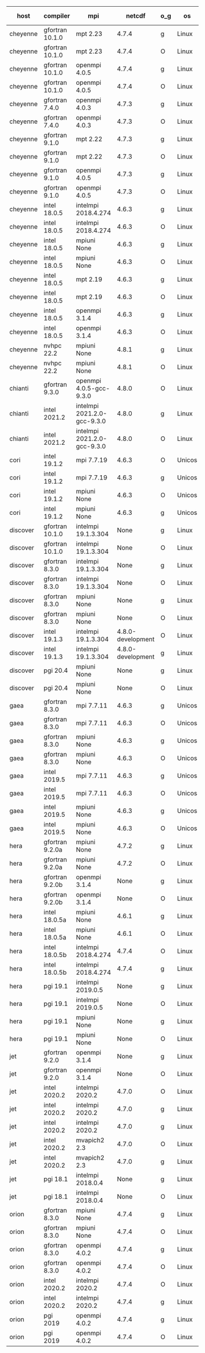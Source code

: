 

| host     | compiler                              | mpi                      | netcdf        | o_g        | os       | build       | u_pass          | u_fail          | s_pass            | s_fail            | e_pass             | e_fail             | nuopc_pass       | nuopc_fail       | artifacts link          |
|----------|---------------------------------------|--------------------------|---------------|------------|----------|-------------|-----------------|-----------------|-------------------|-------------------|--------------------|--------------------|------------------|------------------|-------------------------|
| cheyenne | gfortran 10.1.0 | mpt 2.23  | 4.7.4  | g | Linux | PASS | 13870 | 0 | 49 | 0 | 80 | 0 | 52 | 0 | <a href="https://github.com/esmf-org/esmf-test-artifacts/tree/3789b6f5625a087b2d974965979842b8aeeefea3/develop/gfortran/10.1.0/g/mpt/2.23" target="_blank">3789b6f</a> | 
| cheyenne | gfortran 10.1.0 | mpt 2.23  | 4.7.4  | O | Linux | PASS | 13870 | 0 | 49 | 0 | 80 | 0 | 52 | 0 | <a href="https://github.com/esmf-org/esmf-test-artifacts/tree/92e9025b70170eee13b1286f6e829f35865c5864/develop/gfortran/10.1.0/O/mpt/2.23" target="_blank">92e9025</a> | 
| cheyenne | gfortran 10.1.0 | openmpi 4.0.5  | 4.7.4  | g | Linux | PASS | 13870 | 0 | 49 | 0 | 80 | 0 | 52 | 0 | <a href="https://github.com/esmf-org/esmf-test-artifacts/tree/28404969856b448815b9b128c70cf0ec4962c49b/develop/gfortran/10.1.0/g/openmpi/4.0.5" target="_blank">2840496</a> | 
| cheyenne | gfortran 10.1.0 | openmpi 4.0.5  | 4.7.4  | O | Linux | PASS | 13870 | 0 | 49 | 0 | 80 | 0 | 52 | 0 | <a href="https://github.com/esmf-org/esmf-test-artifacts/tree/10c0659a91fe68d780937a50027d0992189d13cc/develop/gfortran/10.1.0/O/openmpi/4.0.5" target="_blank">10c0659</a> | 
| cheyenne | gfortran 7.4.0 | openmpi 4.0.3  | 4.7.3  | g | Linux | PASS | 13870 | 0 | 49 | 0 | 80 | 0 | 50 | 2 | <a href="https://github.com/esmf-org/esmf-test-artifacts/tree/502708bd407ced2f7760f92446ba7e58894f08d6/develop/gfortran/7.4.0/g/openmpi/4.0.3" target="_blank">502708b</a> | 
| cheyenne | gfortran 7.4.0 | openmpi 4.0.3  | 4.7.3  | O | Linux | PASS | 13870 | 0 | 49 | 0 | 80 | 0 | 50 | 2 | <a href="https://github.com/esmf-org/esmf-test-artifacts/tree/b51d98da24154fdfc518622b83d1859d34dd86e8/develop/gfortran/7.4.0/O/openmpi/4.0.3" target="_blank">b51d98d</a> | 
| cheyenne | gfortran 9.1.0 | mpt 2.22  | 4.7.3  | g | Linux | PASS | 13870 | 0 | 49 | 0 | 80 | 0 | 50 | 2 | <a href="https://github.com/esmf-org/esmf-test-artifacts/tree/17cc6f5a880c3713b8d85f0ee372180fd60750e5/develop/gfortran/9.1.0/g/mpt/2.22" target="_blank">17cc6f5</a> | 
| cheyenne | gfortran 9.1.0 | mpt 2.22  | 4.7.3  | O | Linux | PASS | 13870 | 0 | 49 | 0 | 80 | 0 | 50 | 2 | <a href="https://github.com/esmf-org/esmf-test-artifacts/tree/de7ff1f8c93b215bd54cb607563cb64fc114bd29/develop/gfortran/9.1.0/O/mpt/2.22" target="_blank">de7ff1f</a> | 
| cheyenne | gfortran 9.1.0 | openmpi 4.0.5  | 4.7.3  | g | Linux | PASS | 13870 | 0 | 49 | 0 | 80 | 0 | 50 | 2 | <a href="https://github.com/esmf-org/esmf-test-artifacts/tree/a1dc98cb89835298d2a90023aab495291a8f6c4c/develop/gfortran/9.1.0/g/openmpi/4.0.5" target="_blank">a1dc98c</a> | 
| cheyenne | gfortran 9.1.0 | openmpi 4.0.5  | 4.7.3  | O | Linux | PASS | 13870 | 0 | 49 | 0 | 80 | 0 | 50 | 2 | <a href="https://github.com/esmf-org/esmf-test-artifacts/tree/af04687a1187f393c1e50e5558ba4f3d14fa4335/develop/gfortran/9.1.0/O/openmpi/4.0.5" target="_blank">af04687</a> | 
| cheyenne | intel 18.0.5 | intelmpi 2018.4.274  | 4.6.3  | g | Linux | PASS | None | None | None | None | None | None | None | None | <a href="https://github.com/esmf-org/esmf-test-artifacts/tree/c5957f4f2558de942347d8c3f1916ebd126fc5cc/develop/intel/18.0.5/g/intelmpi/2018.4.274" target="_blank">c5957f4</a> | 
| cheyenne | intel 18.0.5 | intelmpi 2018.4.274  | 4.6.3  | O | Linux | PASS | None | None | None | None | None | None | None | None | <a href="https://github.com/esmf-org/esmf-test-artifacts/tree/a09cbabdee1d621a5add4556a7177ea742a9e483/develop/intel/18.0.5/O/intelmpi/2018.4.274" target="_blank">a09cbab</a> | 
| cheyenne | intel 18.0.5 | mpiuni None  | 4.6.3  | g | Linux | PASS | 12314 | 0 | 8 | 0 | 43 | 0 | None | None | <a href="https://github.com/esmf-org/esmf-test-artifacts/tree/11e57aefc7d565d5fe90d949eb8e74ab59718962/develop/intel/18.0.5/g/mpiuni/None" target="_blank">11e57ae</a> | 
| cheyenne | intel 18.0.5 | mpiuni None  | 4.6.3  | O | Linux | PASS | 12314 | 0 | 8 | 0 | 43 | 0 | None | None | <a href="https://github.com/esmf-org/esmf-test-artifacts/tree/7730f2aa23e3d3df14dfc21fa2be2d15e2afd266/develop/intel/18.0.5/O/mpiuni/None" target="_blank">7730f2a</a> | 
| cheyenne | intel 18.0.5 | mpt 2.19  | 4.6.3  | g | Linux | PASS | 13870 | 0 | 49 | 0 | 80 | 0 | 50 | 2 | <a href="https://github.com/esmf-org/esmf-test-artifacts/tree/dca981e6ee514858493b4f47f6b9def2b133101d/develop/intel/18.0.5/g/mpt/2.19" target="_blank">dca981e</a> | 
| cheyenne | intel 18.0.5 | mpt 2.19  | 4.6.3  | O | Linux | PASS | 13870 | 0 | 49 | 0 | 80 | 0 | 50 | 2 | <a href="https://github.com/esmf-org/esmf-test-artifacts/tree/89d02f6ecc5651559b4a62fa41fb492a2f3990f2/develop/intel/18.0.5/O/mpt/2.19" target="_blank">89d02f6</a> | 
| cheyenne | intel 18.0.5 | openmpi 3.1.4  | 4.6.3  | g | Linux | PASS | 13870 | 0 | 49 | 0 | 80 | 0 | 50 | 2 | <a href="https://github.com/esmf-org/esmf-test-artifacts/tree/4eaf3b8214840ec1c682111f39f0a91365b991fa/develop/intel/18.0.5/g/openmpi/3.1.4" target="_blank">4eaf3b8</a> | 
| cheyenne | intel 18.0.5 | openmpi 3.1.4  | 4.6.3  | O | Linux | PASS | 13870 | 0 | 49 | 0 | 80 | 0 | 50 | 2 | <a href="https://github.com/esmf-org/esmf-test-artifacts/tree/a8277c788aefbe83a9489e49e1911fd255a8afa6/develop/intel/18.0.5/O/openmpi/3.1.4" target="_blank">a8277c7</a> | 
| cheyenne | nvhpc 22.2 | mpiuni None  | 4.8.1  | g | Linux | PASS | None | None | None | None | None | None | None | None | <a href="https://github.com/esmf-org/esmf-test-artifacts/tree/e8e6f7281b4e5a07162c5c164d4fb21e76688de7/develop/nvhpc/22.2/g/mpiuni/None" target="_blank">e8e6f72</a> | 
| cheyenne | nvhpc 22.2 | mpiuni None  | 4.8.1  | O | Linux | PASS | None | None | None | None | None | None | None | None | <a href="https://github.com/esmf-org/esmf-test-artifacts/tree/e7635986ad2ab02240341e2d4ae74156d90821c9/develop/nvhpc/22.2/O/mpiuni/None" target="_blank">e763598</a> | 
| chianti | gfortran 9.3.0 | openmpi 4.0.5-gcc-9.3.0  | 4.8.0  | O | Linux | PASS | None | None | None | None | None | None | None | None | <a href="https://github.com/esmf-org/esmf-test-artifacts/tree/e9e64ce590e6ab3d9ad2e0a2c98d01316a81a5ac/develop/gfortran/9.3.0/O/openmpi/4.0.5-gcc-9.3.0" target="_blank">e9e64ce</a> | 
| chianti | intel 2021.2 | intelmpi 2021.2.0-gcc-9.3.0  | 4.8.0  | g | Linux | PASS | 13870 | 0 | 49 | 0 | 80 | 0 | 52 | 0 | <a href="https://github.com/esmf-org/esmf-test-artifacts/tree/efa02a8bf1461ec333375fe86d11d1727926cbf5/develop/intel/2021.2/g/intelmpi/2021.2.0-gcc-9.3.0" target="_blank">efa02a8</a> | 
| chianti | intel 2021.2 | intelmpi 2021.2.0-gcc-9.3.0  | 4.8.0  | O | Linux | PASS | 13870 | 0 | 49 | 0 | 80 | 0 | 52 | 0 | <a href="https://github.com/esmf-org/esmf-test-artifacts/tree/95c6114f6a9749f68250a794c1dafd9fd7d59b26/develop/intel/2021.2/O/intelmpi/2021.2.0-gcc-9.3.0" target="_blank">95c6114</a> | 
| cori | intel 19.1.2 | mpi 7.7.19  | 4.6.3  | O | Unicos | PASS | None | None | None | None | None | None | None | None | <a href="https://github.com/esmf-org/esmf-test-artifacts/tree/e0d6aecf646065b51f7cb89e4d1c078fa5340a8c/develop/intel/19.1.2/O/mpi/7.7.19" target="_blank">e0d6aec</a> | 
| cori | intel 19.1.2 | mpi 7.7.19  | 4.6.3  | g | Unicos | PASS | None | None | None | None | None | None | None | None | <a href="https://github.com/esmf-org/esmf-test-artifacts/tree/5cd873b42a6cd0a8efef864ade336a1aeecf8cda/develop/intel/19.1.2/g/mpi/7.7.19" target="_blank">5cd873b</a> | 
| cori | intel 19.1.2 | mpiuni None  | 4.6.3  | O | Unicos | PASS | None | None | None | None | None | None | None | None | <a href="https://github.com/esmf-org/esmf-test-artifacts/tree/8ec259697369b96220dbcea02753356529c687c8/develop/intel/19.1.2/O/mpiuni/None" target="_blank">8ec2596</a> | 
| cori | intel 19.1.2 | mpiuni None  | 4.6.3  | g | Unicos | PASS | None | None | None | None | None | None | None | None | <a href="https://github.com/esmf-org/esmf-test-artifacts/tree/3b4ae4455a1166ea615dd9906903eebb3788cdc3/develop/intel/19.1.2/g/mpiuni/None" target="_blank">3b4ae44</a> | 
| discover | gfortran 10.1.0 | intelmpi 19.1.3.304  | None  | g | Linux | PASS | 13855 | 15 | 49 | 0 | 80 | 0 | 52 | 0 | <a href="https://github.com/esmf-org/esmf-test-artifacts/tree/2cef0150f1b9f09c8e2f95e13d491ee7d08894f7/develop/gfortran/10.1.0/g/intelmpi/19.1.3.304" target="_blank">2cef015</a> | 
| discover | gfortran 10.1.0 | intelmpi 19.1.3.304  | None  | O | Linux | PASS | 13855 | 15 | 49 | 0 | 80 | 0 | 52 | 0 | <a href="https://github.com/esmf-org/esmf-test-artifacts/tree/e42ecc4ab1b89959a748802affdb40586b2fbd7f/develop/gfortran/10.1.0/O/intelmpi/19.1.3.304" target="_blank">e42ecc4</a> | 
| discover | gfortran 8.3.0 | intelmpi 19.1.3.304  | None  | g | Linux | PASS | 13855 | 15 | 49 | 0 | 80 | 0 | 52 | 0 | <a href="https://github.com/esmf-org/esmf-test-artifacts/tree/c6ae6b9b9c615e8626ad3d1f4f0dbbe8a1f82912/develop/gfortran/8.3.0/g/intelmpi/19.1.3.304" target="_blank">c6ae6b9</a> | 
| discover | gfortran 8.3.0 | intelmpi 19.1.3.304  | None  | O | Linux | PASS | 13855 | 15 | 49 | 0 | 80 | 0 | 52 | 0 | <a href="https://github.com/esmf-org/esmf-test-artifacts/tree/2159fa3446de437633ace37d4822994686c0ce00/develop/gfortran/8.3.0/O/intelmpi/19.1.3.304" target="_blank">2159fa3</a> | 
| discover | gfortran 8.3.0 | mpiuni None  | None  | g | Linux | PASS | 12314 | 0 | 8 | 0 | 43 | 0 | None | None | <a href="https://github.com/esmf-org/esmf-test-artifacts/tree/7e09e6f57563a4f20c71fada766d7302ffd040fb/develop/gfortran/8.3.0/g/mpiuni/None" target="_blank">7e09e6f</a> | 
| discover | gfortran 8.3.0 | mpiuni None  | None  | O | Linux | PASS | 12314 | 0 | 8 | 0 | 43 | 0 | None | None | <a href="https://github.com/esmf-org/esmf-test-artifacts/tree/169e92f2cce4a7a5f6b3dc5220e232d8716d98af/develop/gfortran/8.3.0/O/mpiuni/None" target="_blank">169e92f</a> | 
| discover | intel 19.1.3 | intelmpi 19.1.3.304  | 4.8.0-development  | O | Linux | PASS | 13870 | 0 | 49 | 0 | 80 | 0 | 52 | 0 | <a href="https://github.com/esmf-org/esmf-test-artifacts/tree/50fe4f3667938753d838b8ac32991d65bb7ce40a/develop/intel/19.1.3/O/intelmpi/19.1.3.304" target="_blank">50fe4f3</a> | 
| discover | intel 19.1.3 | intelmpi 19.1.3.304  | 4.8.0-development  | g | Linux | PASS | 13870 | 0 | 49 | 0 | 80 | 0 | 52 | 0 | <a href="https://github.com/esmf-org/esmf-test-artifacts/tree/44a69c7bebe458d1f19e3737070546f95e93ecb7/develop/intel/19.1.3/g/intelmpi/19.1.3.304" target="_blank">44a69c7</a> | 
| discover | pgi 20.4 | mpiuni None  | None  | g | Linux | PASS | 11683 | 631 | 4 | 4 | 40 | 3 | None | None | <a href="https://github.com/esmf-org/esmf-test-artifacts/tree/48a433561f2aed20d7e1110ba39e0ece10ea837f/develop/pgi/20.4/g/mpiuni/None" target="_blank">48a4335</a> | 
| discover | pgi 20.4 | mpiuni None  | None  | O | Linux | PASS | 11683 | 631 | 6 | 2 | 40 | 3 | None | None | <a href="https://github.com/esmf-org/esmf-test-artifacts/tree/7805e777848a0c7937a14957b5752a6eee272b2c/develop/pgi/20.4/O/mpiuni/None" target="_blank">7805e77</a> | 
| gaea | gfortran 8.3.0 | mpi 7.7.11  | 4.6.3  | g | Unicos | PASS | 13869 | 1 | 49 | 0 | 80 | 0 | 47 | 5 | <a href="https://github.com/esmf-org/esmf-test-artifacts/tree/38e90fd8baad3efcb144a7c66217fd42689c0414/develop/gfortran/8.3.0/g/mpi/7.7.11" target="_blank">38e90fd</a> | 
| gaea | gfortran 8.3.0 | mpi 7.7.11  | 4.6.3  | O | Unicos | PASS | 13869 | 1 | 49 | 0 | 80 | 0 | 47 | 5 | <a href="https://github.com/esmf-org/esmf-test-artifacts/tree/b784c7a27d2724b0500677f7b0e308a6b5e4c11a/develop/gfortran/8.3.0/O/mpi/7.7.11" target="_blank">b784c7a</a> | 
| gaea | gfortran 8.3.0 | mpiuni None  | 4.6.3  | g | Unicos | PASS | 12314 | 0 | 8 | 0 | 43 | 0 | None | None | <a href="https://github.com/esmf-org/esmf-test-artifacts/tree/ccf826a0672e10eb2afe288b3e9d418f393c0d63/develop/gfortran/8.3.0/g/mpiuni/None" target="_blank">ccf826a</a> | 
| gaea | gfortran 8.3.0 | mpiuni None  | 4.6.3  | O | Unicos | PASS | 12314 | 0 | 8 | 0 | 43 | 0 | None | None | <a href="https://github.com/esmf-org/esmf-test-artifacts/tree/c9bb08c2c8a7325f2dc1a47ebe249015a8df207b/develop/gfortran/8.3.0/O/mpiuni/None" target="_blank">c9bb08c</a> | 
| gaea | intel 2019.5 | mpi 7.7.11  | 4.6.3  | g | Unicos | PASS | 13855 | 15 | 49 | 0 | 80 | 0 | 47 | 5 | <a href="https://github.com/esmf-org/esmf-test-artifacts/tree/703b8ce7ab4929f06371fd98da504b9a1f520309/develop/intel/2019.5/g/mpi/7.7.11" target="_blank">703b8ce</a> | 
| gaea | intel 2019.5 | mpi 7.7.11  | 4.6.3  | O | Unicos | PASS | 13855 | 15 | 49 | 0 | 80 | 0 | 47 | 5 | <a href="https://github.com/esmf-org/esmf-test-artifacts/tree/0e015ec6a1fc5df3ed99ce8c6dcfed03410048a0/develop/intel/2019.5/O/mpi/7.7.11" target="_blank">0e015ec</a> | 
| gaea | intel 2019.5 | mpiuni None  | 4.6.3  | g | Unicos | PASS | 12299 | 15 | 8 | 0 | 43 | 0 | None | None | <a href="https://github.com/esmf-org/esmf-test-artifacts/tree/93cb1c4ae9ff39a392969223ee29dc1935f6dc97/develop/intel/2019.5/g/mpiuni/None" target="_blank">93cb1c4</a> | 
| gaea | intel 2019.5 | mpiuni None  | 4.6.3  | O | Unicos | PASS | 12299 | 15 | 8 | 0 | 43 | 0 | None | None | <a href="https://github.com/esmf-org/esmf-test-artifacts/tree/c07c886820be12f8813fca907f1db6ecab6b8012/develop/intel/2019.5/O/mpiuni/None" target="_blank">c07c886</a> | 
| hera | gfortran 9.2.0a | mpiuni None  | 4.7.2  | g | Linux | PASS | 12314 | 0 | 8 | 0 | 43 | 0 | None | None | <a href="https://github.com/esmf-org/esmf-test-artifacts/tree/754d2036b92e0d3cf9543f38f6e9c066732736ad/develop/gfortran/9.2.0a/g/mpiuni/None" target="_blank">754d203</a> | 
| hera | gfortran 9.2.0a | mpiuni None  | 4.7.2  | O | Linux | PASS | 12314 | 0 | 8 | 0 | 43 | 0 | None | None | <a href="https://github.com/esmf-org/esmf-test-artifacts/tree/2a5fbb3699df6e7e8c365bc19af275f7a8c39fef/develop/gfortran/9.2.0a/O/mpiuni/None" target="_blank">2a5fbb3</a> | 
| hera | gfortran 9.2.0b | openmpi 3.1.4  | None  | g | Linux | PASS | 13870 | 0 | 49 | 0 | 80 | 0 | 52 | 0 | <a href="https://github.com/esmf-org/esmf-test-artifacts/tree/3aeb75fb44d0ce5f45bcd0640eb7b3c1f1579d11/develop/gfortran/9.2.0b/g/openmpi/3.1.4" target="_blank">3aeb75f</a> | 
| hera | gfortran 9.2.0b | openmpi 3.1.4  | None  | O | Linux | PASS | 13870 | 0 | 49 | 0 | 80 | 0 | 52 | 0 | <a href="https://github.com/esmf-org/esmf-test-artifacts/tree/80ce1dd1739d128a1a67a8caa70791ee1cad4efc/develop/gfortran/9.2.0b/O/openmpi/3.1.4" target="_blank">80ce1dd</a> | 
| hera | intel 18.0.5a | mpiuni None  | 4.6.1  | g | Linux | PASS | 12314 | 0 | 8 | 0 | 43 | 0 | None | None | <a href="https://github.com/esmf-org/esmf-test-artifacts/tree/74fe77aa1970aed5eeb4c2a7a0f1e666a34a0284/develop/intel/18.0.5a/g/mpiuni/None" target="_blank">74fe77a</a> | 
| hera | intel 18.0.5a | mpiuni None  | 4.6.1  | O | Linux | PASS | 12314 | 0 | 8 | 0 | 43 | 0 | None | None | <a href="https://github.com/esmf-org/esmf-test-artifacts/tree/44fcddf7812222f9db20974c64ca9fb7e1175eac/develop/intel/18.0.5a/O/mpiuni/None" target="_blank">44fcddf</a> | 
| hera | intel 18.0.5b | intelmpi 2018.4.274  | 4.7.4  | O | Linux | PASS | 13870 | 0 | 49 | 0 | 80 | 0 | 52 | 0 | <a href="https://github.com/esmf-org/esmf-test-artifacts/tree/3e4ff4730f4937d3dffd3ad2ba2092c8b9f77389/develop/intel/18.0.5b/O/intelmpi/2018.4.274" target="_blank">3e4ff47</a> | 
| hera | intel 18.0.5b | intelmpi 2018.4.274  | 4.7.4  | g | Linux | PASS | 13870 | 0 | 49 | 0 | 80 | 0 | 52 | 0 | <a href="https://github.com/esmf-org/esmf-test-artifacts/tree/8c4735f231df69802c4f3c26150bdc65f060f0ac/develop/intel/18.0.5b/g/intelmpi/2018.4.274" target="_blank">8c4735f</a> | 
| hera | pgi 19.1 | intelmpi 2019.0.5  | None  | g | Linux | PASS | None | None | None | None | None | None | None | None | <a href="https://github.com/esmf-org/esmf-test-artifacts/tree/4ae3cabaa8ace97c2ee2630f550f248e907b0fbf/develop/pgi/19.1/g/intelmpi/2019.0.5" target="_blank">4ae3cab</a> | 
| hera | pgi 19.1 | intelmpi 2019.0.5  | None  | O | Linux | PASS | None | None | None | None | None | None | None | None | <a href="https://github.com/esmf-org/esmf-test-artifacts/tree/d2b0d8899c2ed3162228edfaf7e574e84d6c38b8/develop/pgi/19.1/O/intelmpi/2019.0.5" target="_blank">d2b0d88</a> | 
| hera | pgi 19.1 | mpiuni None  | None  | g | Linux | PASS | 11683 | 631 | 4 | 4 | 40 | 3 | None | None | <a href="https://github.com/esmf-org/esmf-test-artifacts/tree/3f1a5ba0b98ef752a006d3ffdcf263b54775b63e/develop/pgi/19.1/g/mpiuni/None" target="_blank">3f1a5ba</a> | 
| hera | pgi 19.1 | mpiuni None  | None  | O | Linux | PASS | 11683 | 631 | 6 | 2 | 40 | 3 | None | None | <a href="https://github.com/esmf-org/esmf-test-artifacts/tree/a4d184769115627e0006c2d75d66f7211ffe115c/develop/pgi/19.1/O/mpiuni/None" target="_blank">a4d1847</a> | 
| jet | gfortran 9.2.0 | openmpi 3.1.4  | None  | g | Linux | PASS | 13870 | 0 | 49 | 0 | 80 | 0 | 52 | 0 | <a href="https://github.com/esmf-org/esmf-test-artifacts/tree/e2fffe2b8e215620c30e03cf2f4e483558c22ce8/develop/gfortran/9.2.0/g/openmpi/3.1.4" target="_blank">e2fffe2</a> | 
| jet | gfortran 9.2.0 | openmpi 3.1.4  | None  | O | Linux | PASS | 13870 | 0 | 49 | 0 | 80 | 0 | 52 | 0 | <a href="https://github.com/esmf-org/esmf-test-artifacts/tree/cfbc8a23b52d53fb8c9f9ceaead1842eeb2c2ec7/develop/gfortran/9.2.0/O/openmpi/3.1.4" target="_blank">cfbc8a2</a> | 
| jet | intel 2020.2 | intelmpi 2020.2  | 4.7.0  | O | Linux | PASS | 13870 | 0 | 49 | 0 | 80 | 0 | 52 | 0 | <a href="https://github.com/esmf-org/esmf-test-artifacts/tree/aaa08205a148699ab23013036f41fa73e2d82884/develop/intel/2020.2/O/intelmpi/2020.2" target="_blank">aaa0820</a> | 
| jet | intel 2020.2 | intelmpi 2020.2  | 4.7.0  | g | Linux | FAIL | None | None | None | None | None | None | None | None | <a href="https://github.com/esmf-org/esmf-test-artifacts/tree/041f8190d7e1d608471719c5041cceee0597c6c2/develop/intel/2020.2/g/intelmpi/2020.2" target="_blank">041f819</a> | 
| jet | intel 2020.2 | intelmpi 2020.2  | 4.7.0  | g | Linux | PASS | 13870 | 0 | 49 | 0 | 80 | 0 | 52 | 0 | <a href="https://github.com/esmf-org/esmf-test-artifacts/tree/041f8190d7e1d608471719c5041cceee0597c6c2/develop/intel/2020.2/g/intelmpi/2020.2" target="_blank">041f819</a> | 
| jet | intel 2020.2 | mvapich2 2.3  | 4.7.0  | O | Linux | FAIL | None | None | None | None | None | None | None | None | <a href="https://github.com/esmf-org/esmf-test-artifacts/tree/d7f15e78ec30522ae85876670811d5a5294c04cd/develop/intel/2020.2/O/mvapich2/2.3" target="_blank">d7f15e7</a> | 
| jet | intel 2020.2 | mvapich2 2.3  | 4.7.0  | g | Linux | FAIL | None | None | None | None | None | None | None | None | <a href="https://github.com/esmf-org/esmf-test-artifacts/tree/dc5f33d1093f3ac1f51f0c692a6b045e75901c57/develop/intel/2020.2/g/mvapich2/2.3" target="_blank">dc5f33d</a> | 
| jet | pgi 18.1 | intelmpi 2018.0.4  | None  | g | Linux | FAIL | None | None | None | None | None | None | None | None | <a href="https://github.com/esmf-org/esmf-test-artifacts/tree/ec5698a2c217bd109d80cffb0b7a26ea6bf47bc5/develop/pgi/18.1/g/intelmpi/2018.0.4" target="_blank">ec5698a</a> | 
| jet | pgi 18.1 | intelmpi 2018.0.4  | None  | O | Linux | FAIL | None | None | None | None | None | None | None | None | <a href="https://github.com/esmf-org/esmf-test-artifacts/tree/9f03256783eb6adc919c6a1a558c85c596dee981/develop/pgi/18.1/O/intelmpi/2018.0.4" target="_blank">9f03256</a> | 
| orion | gfortran 8.3.0 | mpiuni None  | 4.7.4  | g | Linux | PASS | 12314 | 0 | 8 | 0 | 43 | 0 | None | None | <a href="https://github.com/esmf-org/esmf-test-artifacts/tree/fdb2c24cc9ea264e6f07acbe9a77a082c6351230/develop/gfortran/8.3.0/g/mpiuni/None" target="_blank">fdb2c24</a> | 
| orion | gfortran 8.3.0 | mpiuni None  | 4.7.4  | O | Linux | PASS | 12314 | 0 | 8 | 0 | 43 | 0 | None | None | <a href="https://github.com/esmf-org/esmf-test-artifacts/tree/c8741d0250eede566efdf38b20448deb311b4c8e/develop/gfortran/8.3.0/O/mpiuni/None" target="_blank">c8741d0</a> | 
| orion | gfortran 8.3.0 | openmpi 4.0.2  | 4.7.4  | g | Linux | PASS | 13870 | 0 | 49 | 0 | 80 | 0 | 50 | 2 | <a href="https://github.com/esmf-org/esmf-test-artifacts/tree/ea42e376e13d9f4f6c29f705fa86c3535370bde3/develop/gfortran/8.3.0/g/openmpi/4.0.2" target="_blank">ea42e37</a> | 
| orion | gfortran 8.3.0 | openmpi 4.0.2  | 4.7.4  | O | Linux | PASS | 13870 | 0 | 49 | 0 | 80 | 0 | 50 | 2 | <a href="https://github.com/esmf-org/esmf-test-artifacts/tree/e954d0567c8f0dbdba24e8d17ea652d17bfac911/develop/gfortran/8.3.0/O/openmpi/4.0.2" target="_blank">e954d05</a> | 
| orion | intel 2020.2 | intelmpi 2020.2  | 4.7.4  | O | Linux | PASS | 13870 | 0 | 49 | 0 | 80 | 0 | 50 | 2 | <a href="https://github.com/esmf-org/esmf-test-artifacts/tree/b4f0539b3335e38e685dcd7fbafc9797e81846b8/develop/intel/2020.2/O/intelmpi/2020.2" target="_blank">b4f0539</a> | 
| orion | intel 2020.2 | intelmpi 2020.2  | 4.7.4  | g | Linux | PASS | 13870 | 0 | 49 | 0 | 80 | 0 | 50 | 2 | <a href="https://github.com/esmf-org/esmf-test-artifacts/tree/0758db4ad9b2845f6428813e3484d9534f52ebb9/develop/intel/2020.2/g/intelmpi/2020.2" target="_blank">0758db4</a> | 
| orion | pgi 2019 | openmpi 4.0.2  | 4.7.4  | g | Linux | PASS | None | None | None | None | None | None | None | None | <a href="https://github.com/esmf-org/esmf-test-artifacts/tree/5239c91bafb0bd4680e9825b832944094e1ecab2/develop/pgi/2019/g/openmpi/4.0.2" target="_blank">5239c91</a> | 
| orion | pgi 2019 | openmpi 4.0.2  | 4.7.4  | O | Linux | PASS | None | None | None | None | None | None | None | None | <a href="https://github.com/esmf-org/esmf-test-artifacts/tree/2c09f82f98cd09da0af45a9d4ff8438b14e02cc2/develop/pgi/2019/O/openmpi/4.0.2" target="_blank">2c09f82</a> | 
